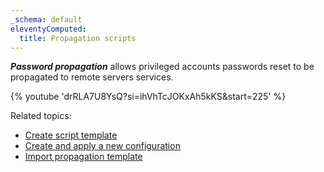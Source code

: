 ```yaml
---
_schema: default
eleventyComputed:
  title: Propagation scripts
---
```

***Password propagation*** allows privileged accounts passwords reset to be propagated to remote servers services.

{% youtube 'drRLA7U8YsQ?si=ihVhTcJOKxAh5kKS&amp;start=225' %}

Related topics:

* [Create script template](/pam/server/propagation-scripts/create-script-template/)
* [Create and apply a new configuration](/pam/server/propagation-scripts/propagation-configuration/)
* [Import propagation template](/pam/server/propagation-scripts/import-propagation-script-template/)
